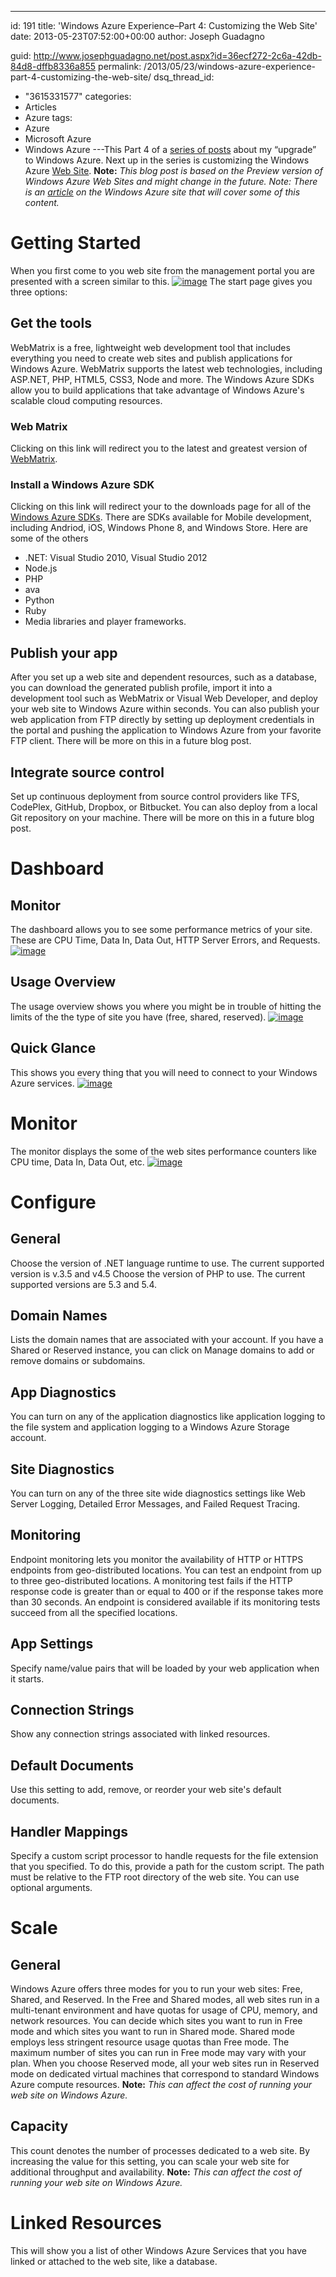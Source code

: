 ---
id: 191
title: 'Windows Azure Experience–Part 4: Customizing the Web Site'
date: 2013-05-23T07:52:00+00:00
author: Joseph Guadagno

guid: http://www.josephguadagno.net/post.aspx?id=36ecf272-2c6a-42db-84d8-dffb8336a855
permalink: /2013/05/23/windows-azure-experience-part-4-customizing-the-web-site/
dsq_thread_id:
  - "3615331577"
categories:
  - Articles
  - Azure
tags:
  - Azure
  - Microsoft Azure
  - Windows Azure
---This Part 4 of a [series of posts](http://1222-7915.el-alt.com/post/2013/05/20/The-Windows-Azure-Experience) about my “upgrade” to Windows Azure. Next up in the series is customizing the Windows Azure [Web Site](http://www.windowsazure.com/en-us/manage/services/web-sites/). **Note:** _This blog post is based on the Preview version of Windows Azure Web Sites and might change in the future._ _Note: There is an [article](http://www.windowsazure.com/en-us/manage/services/web-sites/how-to-configure-websites/) on the Windows Azure site that will cover some of this content._

# Getting Started

When you first come to you web site from the management portal you are presented with a screen similar to this. [![image](http://1222-7915.el-alt.com/wp-content/uploads/2015/03/image_thumb_20.png "image")](http://1222-7915.el-alt.com/wp-content/uploads/2015/03/image_21.png) The start page gives you three options:

## Get the tools

WebMatrix is a free, lightweight web development tool that includes everything you need to create web sites and publish applications for Windows Azure. WebMatrix supports the latest web technologies, including ASP.NET, PHP, HTML5, CSS3, Node and more. The Windows Azure SDKs allow you to build applications that take advantage of Windows Azure's scalable cloud computing resources.

### Web Matrix

Clicking on this link will redirect you to the latest and greatest version of [WebMatrix](http://www.microsoft.com/web/webmatrix/).

### Install a Windows Azure SDK

Clicking on this link will redirect your to the downloads page for all of the [Windows Azure SDKs](http://www.windowsazure.com/en-us/downloads/?fb=en-us). There are SDKs available for Mobile development, including Andriod, iOS, Windows Phone 8, and Windows Store. Here are some of the others

*   .NET: Visual Studio 2010, Visual Studio 2012
*   Node.js
*   PHP
*   ava
*   Python
*   Ruby
*   Media libraries and player frameworks.

## Publish your app

After you set up a web site and dependent resources, such as a database, you can download the generated publish profile, import it into a development tool such as WebMatrix or Visual Web Developer, and deploy your web site to Windows Azure within seconds. You can also publish your web application from FTP directly by setting up deployment credentials in the portal and pushing the application to Windows Azure from your favorite FTP client. There will be more on this in a future blog post.

## Integrate source control

Set up continuous deployment from source control providers like TFS, CodePlex, GitHub, Dropbox, or Bitbucket. You can also deploy from a local Git repository on your machine. There will be more on this in a future blog post.

# Dashboard

## Monitor

The dashboard allows you to see some performance metrics of your site. These are CPU Time, Data In, Data Out, HTTP Server Errors, and Requests. [![image](http://1222-7915.el-alt.com/wp-content/uploads/2015/03/image_thumb_21.png "image")](http://1222-7915.el-alt.com/wp-content/uploads/2015/03/image_22.png)  

## Usage Overview

The usage overview shows you where you might be in trouble of hitting the limits of the the type of site you have (free, shared, reserved). [![image](http://1222-7915.el-alt.com/wp-content/uploads/2015/03/image_thumb_22.png "image")](http://1222-7915.el-alt.com/wp-content/uploads/2015/03/image_23.png)  

## Quick Glance

This shows you every thing that you will need to connect to your Windows Azure services. [![image](http://1222-7915.el-alt.com/wp-content/uploads/2015/03/image_thumb_23.png "image")](http://1222-7915.el-alt.com/wp-content/uploads/2015/03/image_24.png)

# Monitor

The monitor displays the some of the web sites performance counters like CPU time, Data In, Data Out, etc. [![image](http://1222-7915.el-alt.com/wp-content/uploads/2015/03/image_thumb_24.png "image")](http://1222-7915.el-alt.com/wp-content/uploads/2015/03/image_25.png)

# Configure

## General

Choose the version of .NET language runtime to use. The current supported version is v.3.5 and v4.5 Choose the version of PHP to use. The current supported versions are 5.3 and 5.4.

## Domain Names

Lists the domain names that are associated with your account. If you have a Shared or Reserved instance, you can click on Manage domains to add or remove domains or subdomains.

## App Diagnostics

You can turn on any of the application diagnostics like application logging to the file system and application logging to a Windows Azure Storage account.

## Site Diagnostics

You can turn on any of the three site wide diagnostics settings like Web Server Logging, Detailed Error Messages, and Failed Request Tracing.

## Monitoring

Endpoint monitoring lets you monitor the availability of HTTP or HTTPS endpoints from geo-distributed locations. You can test an endpoint from up to three geo-distributed locations. A monitoring test fails if the HTTP response code is greater than or equal to 400 or if the response takes more than 30 seconds. An endpoint is considered available if its monitoring tests succeed from all the specified locations.

## App Settings

Specify name/value pairs that will be loaded by your web application when it starts.

## Connection Strings

Show any connection strings associated with linked resources.

## Default Documents

Use this setting to add, remove, or reorder your web site's default documents.

## Handler Mappings

Specify a custom script processor to handle requests for the file extension that you specified. To do this, provide a path for the custom script. The path must be relative to the FTP root directory of the web site. You can use optional arguments.

# Scale

## General

Windows Azure offers three modes for you to run your web sites: Free, Shared, and Reserved. In the Free and Shared modes, all web sites run in a multi-tenant environment and have quotas for usage of CPU, memory, and network resources. You can decide which sites you want to run in Free mode and which sites you want to run in Shared mode. Shared mode employs less stringent resource usage quotas than Free mode. The maximum number of sites you can run in Free mode may vary with your plan. When you choose Reserved mode, all your web sites run in Reserved mode on dedicated virtual machines that correspond to standard Windows Azure compute resources. **Note:** _This can affect the cost of running your web site on Windows Azure._

## Capacity

This count denotes the number of processes dedicated to a web site. By increasing the value for this setting, you can scale your web site for additional throughput and availability. **Note:** _This can affect the cost of running your web site on Windows Azure._

# Linked Resources

This will show you a list of other Windows Azure Services that you have linked or attached to the web site, like a database.